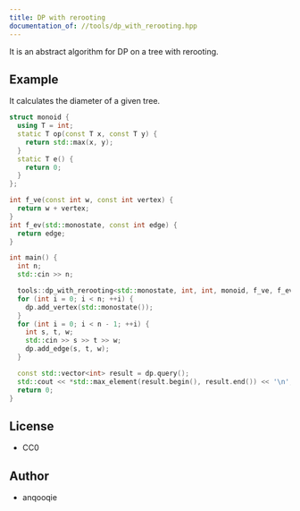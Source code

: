 ```yaml
---
title: DP with rerooting
documentation_of: //tools/dp_with_rerooting.hpp
---
```


It is an abstract algorithm for DP on a tree with rerooting.

## Example
It calculates the diameter of a given tree.

```cpp
struct monoid {
  using T = int;
  static T op(const T x, const T y) {
    return std::max(x, y);
  }
  static T e() {
    return 0;
  }
};

int f_ve(const int w, const int vertex) {
  return w + vertex;
}
int f_ev(std::monostate, const int edge) {
  return edge;
}

int main() {
  int n;
  std::cin >> n;

  tools::dp_with_rerooting<std::monostate, int, int, monoid, f_ve, f_ev> dp;
  for (int i = 0; i < n; ++i) {
    dp.add_vertex(std::monostate());
  }
  for (int i = 0; i < n - 1; ++i) {
    int s, t, w;
    std::cin >> s >> t >> w;
    dp.add_edge(s, t, w);
  }

  const std::vector<int> result = dp.query();
  std::cout << *std::max_element(result.begin(), result.end()) << '\n';
  return 0;
}
```

## License
- CC0

## Author
- anqooqie
